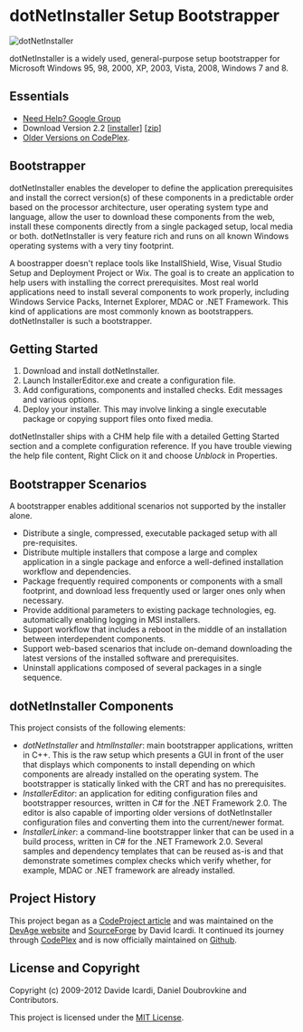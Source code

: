 dotNetInstaller Setup Bootstrapper
==================================

![dotNetInstaller](https://github.com/dblock/dotnetinstaller/raw/master/Documentation/Images/Logo.gif)

dotNetInstaller is a widely used, general-purpose setup bootstrapper for Microsoft Windows 95, 98, 2000, XP, 2003, Vista, 2008, Windows 7 and 8.

Essentials
----------

* [Need Help? Google Group](http://groups.google.com/group/dotnetinstaller)
* Download Version 2.2
  [[installer](http://code.dblock.org/downloads/dotnetinstaller/dotNetInstaller.2.2.msi)]
  [[zip](http://code.dblock.org/downloads/dotnetinstaller/dotNetInstaller.2.2.zip)]
* [Older Versions on CodePlex](http://dotnetinstaller.codeplex.com/).

Bootstrapper
------------

dotNetInstaller enables the developer to define the application prerequisites and install the correct version(s) of these components in a predictable order based on the processor architecture, user operating system type and language, allow the user to download these components from the web, install these components directly from a single packaged setup, local media or both. dotNetInstaller is very feature rich and runs on all known Windows operating systems with a very tiny footprint. 

A boostrapper doesn't replace tools like InstallShield, Wise, Visual Studio Setup and Deployment Project or Wix. The goal is to create an application to help users with installing the correct prerequisites. Most real world applications need to install several components to work properly, including Windows Service Packs, Internet Explorer, MDAC or .NET Framework. This kind of applications are most commonly known as bootstrappers. dotNetInstaller is such a bootstrapper.

Getting Started
---------------

1. Download and install dotNetInstaller.
2. Launch InstallerEditor.exe and create a configuration file.
3. Add configurations, components and installed checks. Edit messages and various options.
4. Deploy your installer. This may involve linking a single executable package or copying support files onto fixed media.

dotNetInstaller ships with a CHM help file with a detailed Getting Started section and a complete configuration reference. If you have trouble viewing the help file content, Right Click on it and choose *Unblock* in Properties.

Bootstrapper Scenarios
----------------------

A bootstrapper enables additional scenarios not supported by the installer alone. 

* Distribute a single, compressed, executable packaged setup with all pre-requisites. 
* Distribute multiple installers that compose a large and complex application in a single package and enforce a well-defined installation workflow and dependencies. 
* Package frequently required components or components with a small footprint, and download less frequently used or larger ones only when necessary. 
* Provide additional parameters to existing package technologies, eg. automatically enabling logging in MSI installers. 
* Support workflow that includes a reboot in the middle of an installation between interdependent components. 
* Support web-based scenarios that include on-demand downloading the latest versions of the installed software and prerequisites. 
* Uninstall applications composed of several packages in a single sequence. 

dotNetInstaller Components
--------------------------

This project consists of the following elements: 

* *dotNetInstaller* and *htmlInstaller*: main bootstrapper applications, written in C++. This is the raw setup which presents a GUI in front of the user that displays which components to install depending on which components are already installed on the operating system. The bootstrapper is statically linked with the CRT and has no prerequisites. 
* *InstallerEditor*: an application for editing configuration files and bootstrapper resources, written in C# for the .NET Framework 2.0. The editor is also capable of importing older versions of dotNetInstaller configuration files and converting them into the current/newer format. 
* *InstallerLinker*: a command-line bootstrapper linker that can be used in a build process, written in C# for the .NET Framework 2.0. 
Several samples and dependency templates that can be reused as-is and that demonstrate sometimes complex checks which verify whether, for example, MDAC or .NET framework are already installed. 

Project History
---------------

This project began as a [CodeProject article](http://www.codeproject.com/KB/install/dotNetInstaller.aspx) and was maintained on the [DevAge website](http://www.devage.com/) and [SourceForge](https://sourceforge.net/projects/dotnetinstaller) by David Icardi. It continued its journey through [CodePlex](http://dotnetinstaller.codeplex.com) and is now officially maintained on [Github](https://github.com/dblock/dotnetinstaller).

License and Copyright
---------------------

Copyright (c) 2009-2012 Davide Icardi, Daniel Doubrovkine and Contributors.

This project is licensed under the [MIT License](https://github.com/dblock/dotnetinstaller/blob/master/LICENSE).

